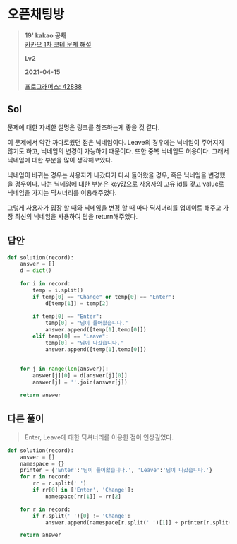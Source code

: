 # 오픈채팅방
> **19' kakao 공채**  
> [카카오 1차 코테 문제 해설](https://tech.kakao.com/2018/09/21/kakao-blind-recruitment-for2019-round-1/)
>
> **Lv2**
>
> **2021-04-15**
>
> [프로그래머스: 42888](https://programmers.co.kr/learn/courses/30/lessons/42888)



## Sol

문제에 대한 자세한 설명은 링크를 참조하는게 좋을 것 같다.  


이 문제에서 약간 까다로웠던 점은 닉네임이다. Leave의 경우에는 닉네임이 주어지지 않기도 하고, 닉네임의 변경이 가능하기 때문이다. 또한 중복 닉네임도 허용이다. 그래서 닉네임에 대한 부분을 많이 생각해보았다. 


닉네임이 바뀌는 경우는 사용자가 나갔다가 다시 들어왔을 경우, 혹은 닉네임을 변경했을 경우이다. 나는 닉네임에 대한 부분은 key값으로 사용자의 고유 id를 갖고 value로 닉네임을 가지는 딕셔너리를 이용해주었다.


그렇게 사용자가 입장 할 때와 닉네임을 변경 할 때 마다 딕셔너리를 업데이트 해주고 가장 최신의 닉네임을 사용하여 답을 return해주었다. 


## 답안
```python
def solution(record):
    answer = []
    d = dict()
    
    for i in record:
        temp = i.split()
        if temp[0] == "Change" or temp[0] == "Enter":
            d[temp[1]] = temp[2]
        
        if temp[0] == "Enter":
            temp[0] = "님이 들어왔습니다."
            answer.append([temp[1],temp[0]])
        elif temp[0] == "Leave":
            temp[0] = "님이 나갔습니다."
            answer.append([temp[1],temp[0]])
    
    
    for j in range(len(answer)): 
        answer[j][0] = d[answer[j][0]]
        answer[j] = ''.join(answer[j])

    return answer
```

## 다른 풀이
> Enter, Leave에 대한 딕셔너리를 이용한 점이 인상깊었다.
```python
def solution(record):
    answer = []
    namespace = {}
    printer = {'Enter':'님이 들어왔습니다.', 'Leave':'님이 나갔습니다.'}
    for r in record:
        rr = r.split(' ')
        if rr[0] in ['Enter', 'Change']:
            namespace[rr[1]] = rr[2]

    for r in record:
        if r.split(' ')[0] != 'Change':
            answer.append(namespace[r.split(' ')[1]] + printer[r.split(' ')[0]])

    return answer
```